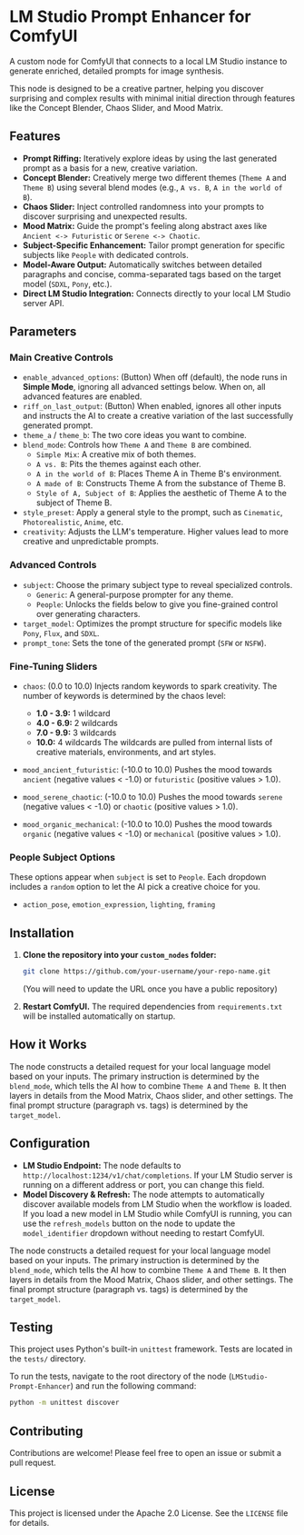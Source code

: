 # LM Studio Prompt Enhancer for ComfyUI

A custom node for ComfyUI that connects to a local LM Studio instance to generate enriched, detailed prompts for image synthesis.

This node is designed to be a creative partner, helping you discover surprising and complex results with minimal initial direction through features like the Concept Blender, Chaos Slider, and Mood Matrix.

## Features

-   **Prompt Riffing:** Iteratively explore ideas by using the last generated prompt as a basis for a new, creative variation.
-   **Concept Blender:** Creatively merge two different themes (`Theme A` and `Theme B`) using several blend modes (e.g., `A vs. B`, `A in the world of B`).
-   **Chaos Slider:** Inject controlled randomness into your prompts to discover surprising and unexpected results.
-   **Mood Matrix:** Guide the prompt's feeling along abstract axes like `Ancient <-> Futuristic` or `Serene <-> Chaotic`.
-   **Subject-Specific Enhancement:** Tailor prompt generation for specific subjects like `People` with dedicated controls.
-   **Model-Aware Output:** Automatically switches between detailed paragraphs and concise, comma-separated tags based on the target model (`SDXL`, `Pony`, etc.).
-   **Direct LM Studio Integration:** Connects directly to your local LM Studio server API.

## Parameters

### Main Creative Controls

-   `enable_advanced_options`: (Button) When off (default), the node runs in **Simple Mode**, ignoring all advanced settings below. When on, all advanced features are enabled.
-   `riff_on_last_output`: (Button) When enabled, ignores all other inputs and instructs the AI to create a creative variation of the last successfully generated prompt.
-   `theme_a` / `theme_b`: The two core ideas you want to combine.
-   `blend_mode`: Controls how `Theme A` and `Theme B` are combined.
    -   `Simple Mix`: A creative mix of both themes.
    -   `A vs. B`: Pits the themes against each other.
    -   `A in the world of B`: Places Theme A in Theme B's environment.
    -   `A made of B`: Constructs Theme A from the substance of Theme B.
    -   `Style of A, Subject of B`: Applies the aesthetic of Theme A to the subject of Theme B.
-   `style_preset`: Apply a general style to the prompt, such as `Cinematic`, `Photorealistic`, `Anime`, etc.
-   `creativity`: Adjusts the LLM's temperature. Higher values lead to more creative and unpredictable prompts.

### Advanced Controls

-   `subject`: Choose the primary subject type to reveal specialized controls.
    -   `Generic`: A general-purpose prompter for any theme.
    -   `People`: Unlocks the fields below to give you fine-grained control over generating characters.
-   `target_model`: Optimizes the prompt structure for specific models like `Pony`, `Flux`, and `SDXL`.
-   `prompt_tone`: Sets the tone of the generated prompt (`SFW` or `NSFW`).

### Fine-Tuning Sliders

-   `chaos`: (0.0 to 10.0) Injects random keywords to spark creativity. The number of keywords is determined by the chaos level:
    -   **1.0 - 3.9:** 1 wildcard
    -   **4.0 - 6.9:** 2 wildcards
    -   **7.0 - 9.9:** 3 wildcards
    -   **10.0:** 4 wildcards
    The wildcards are pulled from internal lists of creative materials, environments, and art styles.

-   `mood_ancient_futuristic`: (-10.0 to 10.0) Pushes the mood towards `ancient` (negative values < -1.0) or `futuristic` (positive values > 1.0).

-   `mood_serene_chaotic`: (-10.0 to 10.0) Pushes the mood towards `serene` (negative values < -1.0) or `chaotic` (positive values > 1.0).

-   `mood_organic_mechanical`: (-10.0 to 10.0) Pushes the mood towards `organic` (negative values < -1.0) or `mechanical` (positive values > 1.0).

### People Subject Options

These options appear when `subject` is set to `People`. Each dropdown includes a `random` option to let the AI pick a creative choice for you.

-   `action_pose`, `emotion_expression`, `lighting`, `framing`

## Installation

1.  **Clone the repository into your `custom_nodes` folder:**
    ```bash
    git clone https://github.com/your-username/your-repo-name.git
    ```
    (You will need to update the URL once you have a public repository)

2.  **Restart ComfyUI.**
    The required dependencies from `requirements.txt` will be installed automatically on startup.

## How it Works

The node constructs a detailed request for your local language model based on your inputs. The primary instruction is determined by the `blend_mode`, which tells the AI how to combine `Theme A` and `Theme B`. It then layers in details from the Mood Matrix, Chaos slider, and other settings. The final prompt structure (paragraph vs. tags) is determined by the `target_model`.

## Configuration

-   **LM Studio Endpoint:** The node defaults to `http://localhost:1234/v1/chat/completions`. If your LM Studio server is running on a different address or port, you can change this field.
-   **Model Discovery & Refresh:** The node attempts to automatically discover available models from LM Studio when the workflow is loaded. If you load a new model in LM Studio while ComfyUI is running, you can use the `refresh_models` button on the node to update the `model_identifier` dropdown without needing to restart ComfyUI.

The node constructs a detailed request for your local language model based on your inputs. The primary instruction is determined by the `blend_mode`, which tells the AI how to combine `Theme A` and `Theme B`. It then layers in details from the Mood Matrix, Chaos slider, and other settings. The final prompt structure (paragraph vs. tags) is determined by the `target_model`.

## Testing

This project uses Python's built-in `unittest` framework. Tests are located in the `tests/` directory.

To run the tests, navigate to the root directory of the node (`LMStudio-Prompt-Enhancer`) and run the following command:

```bash
python -m unittest discover
```

## Contributing

Contributions are welcome! Please feel free to open an issue or submit a pull request.

## License

This project is licensed under the Apache 2.0 License. See the `LICENSE` file for details.